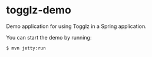 togglz-demo
===========

Demo application for using Togglz in a Spring application.

You can start the demo by running:

    $ mvn jetty:run
